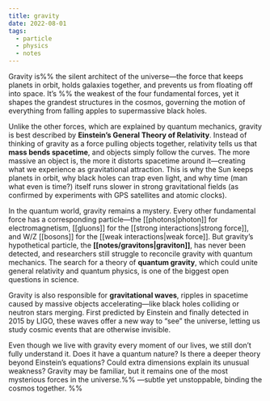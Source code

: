 ```yaml
---
title: gravity
date: 2022-08-01
tags:
  - particle
  - physics
  - notes
---
```

Gravity is%%  the silent architect of the universe—the force that keeps planets in orbit, holds galaxies together, and prevents us from floating off into space. It’s %% the weakest of the four fundamental forces, yet it shapes the grandest structures in the cosmos, governing the motion of everything from falling apples to supermassive black holes.

Unlike the other forces, which are explained by quantum mechanics, gravity is best described by **Einstein’s General Theory of Relativity**. Instead of thinking of gravity as a force pulling objects together, relativity tells us that **mass bends spacetime**, and objects simply follow the curves. The more massive an object is, the more it distorts spacetime around it—creating what we experience as gravitational attraction. This is why the Sun keeps planets in orbit, why black holes can trap even light, and why time (man what even is time?) itself runs slower in strong gravitational fields (as confirmed by experiments with GPS satellites and atomic clocks).

In the quantum world, gravity remains a mystery. Every other fundamental force has a corresponding particle—the [[photons|photon]] for electromagnetism, [[gluons]] for the [[strong interactions|strong force]], and W/Z [[bosons]] for the [[weak interactions|weak force]]. But gravity’s hypothetical particle, the **[[notes/gravitons|graviton]]**, has never been detected, and researchers still struggle to reconcile gravity with quantum mechanics. The search for a theory of **quantum gravity**, which could unite general relativity and quantum physics, is one of the biggest open questions in science.

Gravity is also responsible for **gravitational waves**, ripples in spacetime caused by massive objects accelerating—like black holes colliding or neutron stars merging. First predicted by Einstein and finally detected in 2015 by LIGO, these waves offer a new way to “see” the universe, letting us study cosmic events that are otherwise invisible.

Even though we live with gravity every moment of our lives, we still don’t fully understand it. Does it have a quantum nature? Is there a deeper theory beyond Einstein’s equations? Could extra dimensions explain its unusual weakness? Gravity may be familiar, but it remains one of the most mysterious forces in the universe.%% —subtle yet unstoppable, binding the cosmos together. %%